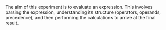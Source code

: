 The aim of this experiment is to evaluate an expression. This involves parsing the expression, understanding its structure (operators, operands, precedence), and then performing the calculations to arrive at the final result.
